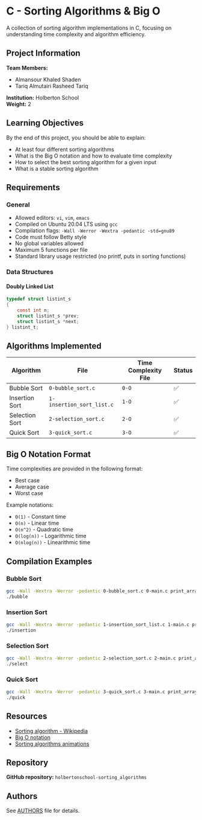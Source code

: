 # C - Sorting Algorithms & Big O

A collection of sorting algorithm implementations in C, focusing on understanding time complexity and algorithm efficiency.

## Project Information

**Team Members:**
- Almansour Khaled Shaden
- Tariq Almutairi Rasheed Tariq

**Institution:** Holberton School  
**Weight:** 2

## Learning Objectives

By the end of this project, you should be able to explain:
- At least four different sorting algorithms
- What is the Big O notation and how to evaluate time complexity
- How to select the best sorting algorithm for a given input
- What is a stable sorting algorithm

## Requirements

### General
- Allowed editors: `vi`, `vim`, `emacs`
- Compiled on Ubuntu 20.04 LTS using `gcc`
- Compilation flags: `-Wall -Werror -Wextra -pedantic -std=gnu89`
- Code must follow Betty style
- No global variables allowed
- Maximum 5 functions per file
- Standard library usage restricted (no printf, puts in sorting functions)

### Data Structures

#### Doubly Linked List
```c
typedef struct listint_s
{
    const int n;
    struct listint_s *prev;
    struct listint_s *next;
} listint_t;
```

## Algorithms Implemented

| Algorithm | File | Time Complexity File | Status |
|-----------|------|---------------------|--------|
| Bubble Sort | `0-bubble_sort.c` | `0-O` | ✅ |
| Insertion Sort | `1-insertion_sort_list.c` | `1-O` | ✅ |
| Selection Sort | `2-selection_sort.c` | `2-O` | ✅ |
| Quick Sort | `3-quick_sort.c` | `3-O` | ✅ |

## Big O Notation Format

Time complexities are provided in the following format:
- Best case
- Average case
- Worst case

Example notations:
- `O(1)` - Constant time
- `O(n)` - Linear time
- `O(n^2)` - Quadratic time
- `O(log(n))` - Logarithmic time
- `O(nlog(n))` - Linearithmic time

## Compilation Examples

### Bubble Sort
```bash
gcc -Wall -Wextra -Werror -pedantic 0-bubble_sort.c 0-main.c print_array.c -o bubble
./bubble
```

### Insertion Sort
```bash
gcc -Wall -Wextra -Werror -pedantic 1-insertion_sort_list.c 1-main.c print_list.c -o insertion
./insertion
```

### Selection Sort
```bash
gcc -Wall -Wextra -Werror -pedantic 2-selection_sort.c 2-main.c print_array.c -o select
./select
```

### Quick Sort
```bash
gcc -Wall -Wextra -Werror -pedantic 3-quick_sort.c 3-main.c print_array.c -o quick
./quick
```

## Resources

- [Sorting algorithm - Wikipedia](https://en.wikipedia.org/wiki/Sorting_algorithm)
- [Big O notation](https://en.wikipedia.org/wiki/Big_O_notation)
- [Sorting algorithms animations](https://www.toptal.com/developers/sorting-algorithms)

## Repository

**GitHub repository:** `holbertonschool-sorting_algorithms`

## Authors

See [AUTHORS](AUTHORS) file for details.
